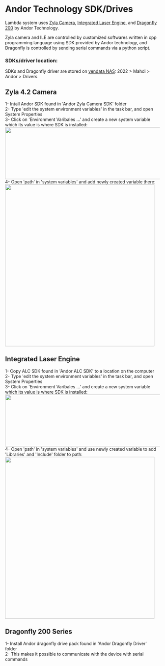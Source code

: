 # Andor Technology SDK/Drives

Lambda system uses [Zyla Camera](https://andor.oxinst.com/products/scmos-camera-series/zyla-4-2-scmos), 
[Integrated Laser Engine](https://andor.oxinst.com/products/microscopy-components/integrated-laser-engine), 
and [Dragonfly 200](https://andor.oxinst.com/products/dragonfly-confocal-microscope-system) by Andor Technology.

Zyla camera and ILE are controlled by customized softwares written in cpp programming language using SDK provided by Andor technology,
and Dragonfly is controlled by sending serial commands via a python script.

### SDKs/driver location:
SDKs and Dragonfly driver are stored on 
[vendata NAS](https://github.com/venkatachalamlab/venkatachalamlab/blob/master/protocols/general/Connecting%20to%20the%20NAS.md): 
2022 > Mahdi > Andor > Drivers

## Zyla 4.2 Camera

1- Intall Andor SDK found in 'Andor Zyla Camera SDK' folder  
2- Type 'edit the system environment variables' in the task bar, and open System Properties  
3- Click on 'Environment Varibales ...' and create a new system variable which its value is where SDK is installed:  
<img src="https://user-images.githubusercontent.com/31863323/154347553-2939d3a9-b539-4539-8f15-b4adf57789a6.png" width="603" height="169" align="center"/>  
4- Open 'path' in 'system variables' and add newly created variable there:  
<img src="https://user-images.githubusercontent.com/31863323/154347255-969baa7f-02df-4729-a478-4975a3ad2ae5.png" width="486" height="527" align="center"/>  

## Integrated Laser Engine

1- Copy ALC SDK found in 'Andor ALC SDK' to a location on the computer  
2- Type 'edit the system environment variables' in the task bar, and open System Properties  
3- Click on 'Environment Varibales ...' and create a new system variable which its value is where SDK is installed:  
<img src="https://user-images.githubusercontent.com/31863323/154346776-1582816c-723b-4173-bd1e-49a7c20b11b5.png" width="603" height="169" align="center"/>  
4- Open 'path' in 'system variables' and use newly created variable to add 'Libraries' and 'Include' folder to path:  
<img src="https://user-images.githubusercontent.com/31863323/154372429-b5bb66ad-4283-4b0c-ad04-2f9131592067.png" width="486" height="527" align="center"/>  

## Dragonfly 200 Series

1- Install Andor dragonfly drive pack found in 'Andor Dragonfly Driver' folder  
2- This makes it possible to communicate with the device with serial commands
